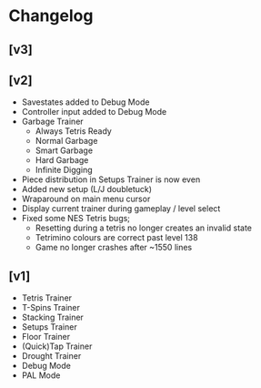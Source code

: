 # Changelog

## [v3]

## [v2]
- Savestates added to Debug Mode
- Controller input added to Debug Mode
- Garbage Trainer
    - Always Tetris Ready
    - Normal Garbage
    - Smart Garbage 
    - Hard Garbage
    - Infinite Digging
- Piece distribution in Setups Trainer is now even
- Added new setup (L/J doubletuck)
- Wraparound on main menu cursor
- Display current trainer during gameplay / level select
- Fixed some NES Tetris bugs;
    - Resetting during a tetris no longer creates an invalid state
    - Tetrimino colours are correct past level 138
    - Game no longer crashes after ~1550 lines

## [v1]
- Tetris Trainer
- T-Spins Trainer
- Stacking Trainer
- Setups Trainer
- Floor Trainer
- (Quick)Tap Trainer
- Drought Trainer
- Debug Mode
- PAL Mode
